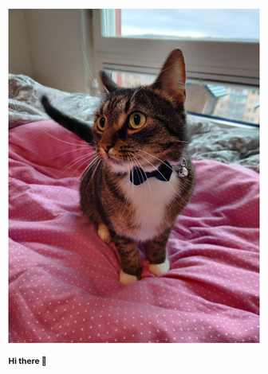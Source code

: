[![Header](https://raw.githubusercontent.com/elindgren/elindgren/elindgren/berlioz.jpg "Berlioz")](https://github.com/elindgren/elindgren/)


### Hi there 👋

<!--
**elindgren/elindgren** is a ✨ _special_ ✨ repository because its `README.md` (this file) appears on your GitHub profile.

Here are some ideas to get you started:

- 🔭 I’m currently working on ...
- 🌱 I’m currently learning ...
- 👯 I’m looking to collaborate on ...
- 🤔 I’m looking for help with ...
- 💬 Ask me about ...
- 📫 How to reach me: ...
- 😄 Pronouns: ...
- ⚡ Fun fact: ...
-->
